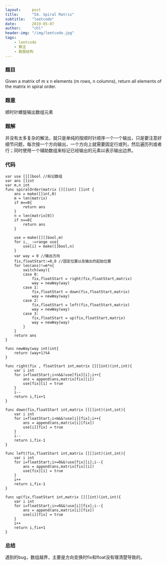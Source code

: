 ```yaml
---
layout:     post
title:      "54. Spiral Matrix"
subtitle:   "leetcode"
date:       2019-05-07
author:     "chl"
header-img: "/img/leetcode.jpg"
tags:
    - leetcode
    - 算法
    - 数据结构
--- 
```


### 题目
Given a matrix of m x n elements (m rows, n columns), return all elements of the matrix in spiral order.

### 题意
顺时针螺旋输出数组元素

### 题解
并没有太多复杂的解法，就只是单纯的按顺时针顺序一个一个输出，只是要注意好细节问题，每次按一个方向输出，一个方向上就需要固定行或列，然后遍历列或者行；同时使用一个辅助数组来标记已经输出的元素以表示输出边界。  

### 代码

```
var use [][]bool //标记数组
var ans []int
var m,n int
func spiralOrder(matrix [][]int) []int {
	ans = make([]int,0)
	m = len(matrix)
	if m==0{
		return ans
	}
	n = len(matrix[0])
	if n==0{
		return ans
	}

	use = make([][]bool,m)
	for i,_ :=range use{
		use[i] = make([]bool,n)
	}
	var way = 0 //输出方向
	fix,floatStart:=0,0 //固定位置以及输出的起始位置
	for len(ans)!=m*n{
		switch(way){
		case 0:
			fix,floatStart = right(fix,floatStart,matrix)
			way = newWay(way)
		case 1:
			fix,floatStart = down(fix,floatStart,matrix)
			way = newWay(way)
		case 2:
			fix,floatStart = left(fix,floatStart,matrix)
			way = newWay(way)
		case 3:
			fix,floatStart = up(fix,floatStart,matrix)
			way = newWay(way)
		}
	}
	return ans
}

func newWay(way int)int{
	return (way+1)%4
}

func right(fix , floatStart int,matrix [][]int)(int,int){
	var i int
	for i=floatStart;i<n&&!use[fix][i];i++{
		ans = append(ans,matrix[fix][i])
		use[fix][i] = true
	}
	i--
	return i,fix+1
}

func down(fix,floatStart int,matrix [][]int)(int,int){
	var i int
	for i=floatStart;i<m&&!use[i][fix];i++{
		ans = append(ans,matrix[i][fix])
		use[i][fix] = true
	}
	i--
	return i,fix-1
}

func left(fix,floatStart int,matrix [][]int)(int,int){
	var i int
	for i=floatStart;i>=0&&!use[fix][i];i--{
		ans = append(ans,matrix[fix][i])
		use[fix][i] = true
	}
	i++
	return i,fix-1
}

func up(fix,floatStart int,matrix [][]int)(int,int){
	var i int
	for i=floatStart;i>=0&&!use[i][fix];i--{
		ans = append(ans,matrix[i][fix])
		use[i][fix] = true
	}
	i++
	return i,fix+1
}
```

### 总结
遇到的bug，数组越界，主要是方向变换时fix和float没有理清楚导致的。
